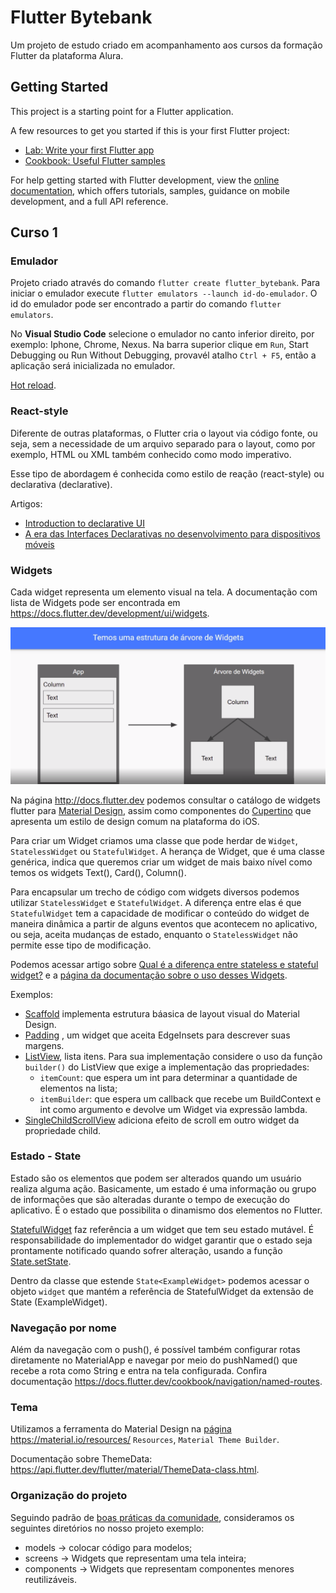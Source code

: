 # Flutter Bytebank

Um projeto de estudo criado em acompanhamento aos cursos da formação Flutter da plataforma Alura.

## Getting Started

This project is a starting point for a Flutter application.

A few resources to get you started if this is your first Flutter project:

- [Lab: Write your first Flutter app](https://docs.flutter.dev/get-started/codelab)
- [Cookbook: Useful Flutter samples](https://docs.flutter.dev/cookbook)

For help getting started with Flutter development, view the
[online documentation](https://docs.flutter.dev/), which offers tutorials,
samples, guidance on mobile development, and a full API reference.

## Curso 1
### Emulador

Projeto criado através do comando `flutter create flutter_bytebank`.
Para iniciar o emulador execute `flutter emulators --launch id-do-emulador`. 
O id do emulador pode ser encontrado a partir do comando `flutter emulators`.

No <b>Visual Studio Code</b> selecione o emulador no canto inferior direito, por exemplo: Iphone, Chrome, Nexus. Na barra superior clique em `Run`, Start Debugging ou Run Without Debugging, provavél atalho `Ctrl + F5`, então a aplicação será inicializada no emulador.

[Hot reload](https://docs.flutter.dev/development/tools/hot-reload).

### React-style
Diferente de outras plataformas, o Flutter cria o layout via código fonte, ou seja, sem a necessidade de um arquivo separado para o layout, como por exemplo, HTML ou XML também conhecido como modo imperativo.

Esse tipo de abordagem é conhecida como estilo de reação (react-style) ou declarativa (declarative). 

Artigos:
 - [Introduction to declarative UI](https://docs.flutter.dev/get-started/flutter-for/declarative)
 - [A era das Interfaces Declarativas no desenvolvimento para dispositivos móveis](https://medium.com/kobe-tech/a-era-das-uis-declarativas-uma-vis%C3%A3o-geral-e-comparativo-de-cada-uma-das-novas-ferramentas-de-d3b4275fb11e)

### Widgets
Cada widget representa um elemento visual na tela.
A documentação com lista de Widgets pode ser encontrada em https://docs.flutter.dev/development/ui/widgets.

![Estrutura de árvore](images/estrutura-widgets.png)

Na página http://docs.flutter.dev podemos consultar o catálogo de widgets flutter para [Material Design](https://docs.flutter.dev/development/ui/widgets/material), assim como componentes do [Cupertino](https://docs.flutter.dev/development/ui/widgets/cupertino) que apresenta um estilo de design comum na plataforma do iOS.

Para criar um Widget criamos uma classe que pode herdar de `Widget`, `StatelessWidget` ou `StatefulWidget`. A herança de Widget, que é uma classe genérica, indica que queremos criar um widget de mais baixo nível como temos os widgets Text(), Card(), Column().

Para encapsular um trecho de código com widgets diversos podemos utilizar `StatelessWidget` e `StatefulWidget`. A diferença entre elas é que `StatefulWidget` tem a capacidade de modificar o conteúdo do widget de maneira dinâmica a partir de alguns eventos que acontecem no aplicativo, ou seja, aceita mudanças de estado, enquanto o `StatelessWidget` não permite esse tipo de modificação.

Podemos acessar artigo sobre [Qual é a diferença entre stateless e stateful widget?](https://www.alura.com.br/artigos/flutter-diferenca-entre-stateless-e-statefull-widget) e a [página da documentação sobre o uso desses Widgets](https://docs.flutter.dev/development/ui/interactive#stateful-and-stateless-widgets).


Exemplos:
 - [Scaffold](https://api.flutter.dev/flutter/material/Scaffold-class.html) implementa  estrutura báasica de layout visual do Material Design.
 - [Padding](https://api.flutter.dev/flutter/widgets/Padding-class.html) , um widget que aceita EdgeInsets para descrever suas margens.
 - [ListView](https://api.flutter.dev/flutter/widgets/ListView-class.html), lista itens. Para sua implementação considere o uso da função `builder()` do ListView que exige a implementação das propriedades:
   - `itemCount`: que espera um int para determinar a quantidade de elementos na lista;
   - `itemBuilder`: que espera um callback que recebe um BuildContext e int como argumento e devolve um Widget via expressão lambda.
 - [SingleChildScrollView](https://api.flutter.dev/flutter/widgets/SingleChildScrollView-class.html) adiciona efeito de scroll em outro widget da propriedade child.

### Estado - State
Estado são os elementos que podem ser alterados quando um usuário realiza alguma ação. Basicamente, um estado é uma informação ou grupo de informações que são alteradas durante o tempo de execução do aplicativo. É o estado que possibilita o dinamismo dos elementos no Flutter.

[StatefulWidget](https://api.flutter.dev/flutter/widgets/StatefulWidget-class.html) faz referência a um widget que tem seu estado mutável. É responsabilidade do implementador do widget garantir que o estado seja prontamente notificado quando sofrer alteração, usando a função [State.setState](https://api.flutter.dev/flutter/widgets/State/setState.html).

Dentro da classe que estende `State<ExampleWidget>` podemos acessar o objeto `widget` que mantém a referência de StatefulWidget da extensão de State (ExampleWidget).

### Navegação por nome
Além da navegação com o push(), é possível também configurar rotas diretamente no MaterialApp e navegar por meio do pushNamed() que recebe a rota como String e entra na tela configurada. Confira documentação https://docs.flutter.dev/cookbook/navigation/named-routes.

### Tema
Utilizamos a ferramenta do Material Design na [página](https://m3.material.io/theme-builder#/custom) https://material.io/resources/ `Resources`, `Material Theme Builder`.

Documentação sobre ThemeData: https://api.flutter.dev/flutter/material/ThemeData-class.html.

### Organização do projeto

Seguindo padrão de [boas práticas da comunidade](https://medium.com/flutter-community/flutter-code-organization-de3a4c219149), consideramos os seguintes diretórios no nosso projeto exemplo:

 - models -> colocar código para modelos;
 - screens -> Widgets que representam uma tela inteira;
 - components -> Widgets que representam componentes menores reutilizáveis.

